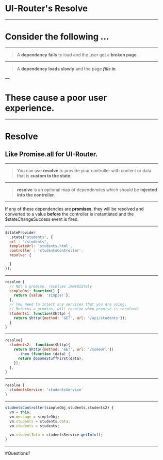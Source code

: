 # UI-Router's Resolve

---

# Consider the following ...

---

> A **dependency** **fails** to load and the user get a **broken page**.

---

> A **dependency** **loads** **slowly** and the page ***fills* in**.

—

# These cause a poor user experience.

---

# Resolve

## Like **Promise.all** for UI-Router.

---

> You can use **resolve** to provide your controller with content or data that is **custom to the state**. 

---

> **resolve** is an optional map of dependencies which should be **injected into the controller**.

---

If any of these dependencies are **promises**, they will be resolved and converted to a value **before** the controller is instantiated and the $stateChangeSuccess event is fired.

---

```javascript
$stateProvider
  .state("students", {
  url : "/students",
  templateUrl: 'students.html',
  controller : 'studentsController',
  resolve: {

  }
});
```

---

```javascript
resolve {
  // Not a promise, resolves immediately
  simpleObj: function() {
  	return {value: 'simple!'};
  },
  // You need to inject any services that you are using.
  // Returns a promise, will resolve when promise is resolved.
  students1: function($http) {
    return $http({method: 'GET', url: '/api/students'});
  }
}
```

---

```javascript
resolve{
  students2:  function($http){
    return $http({method: 'GET', url: '/someUrl'})
      .then (function (data) {
      return doSomeStuffFirst(data);
    });
  },     
}
```

---

```javascript
resolve {
  studentsService: 'studentsService'
}
```

---

```javascript
studentsController(simpleObj,students,students2) {
  vm = this;
  vm.message = simpleObj;
  vm.students = students.data;
  vm.students = students;
  
  vm.studentInfo = studentsService.getInfo();
}
```

---

#Questions?